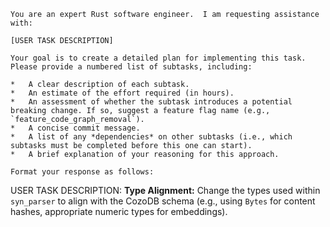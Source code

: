 ```
You are an expert Rust software engineer.  I am requesting assistance with:

[USER TASK DESCRIPTION]

Your goal is to create a detailed plan for implementing this task.  Please provide a numbered list of subtasks, including:

*   A clear description of each subtask.
*   An estimate of the effort required (in hours).
*   An assessment of whether the subtask introduces a potential breaking change. If so, suggest a feature flag name (e.g., `feature_code_graph_removal`).
*   A concise commit message.
*   A list of any *dependencies* on other subtasks (i.e., which subtasks must be completed before this one can start).
*   A brief explanation of your reasoning for this approach.

Format your response as follows:

```

USER TASK DESCRIPTION:
**Type Alignment:** Change the types used within `syn_parser` to align with the CozoDB schema (e.g., using `Bytes` for content hashes, appropriate numeric types for embeddings).
